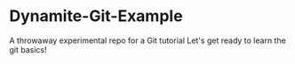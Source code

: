 # Dynamite-Git-Example
A throwaway experimental repo for a Git tutorial
Let's get ready to learn the git basics!